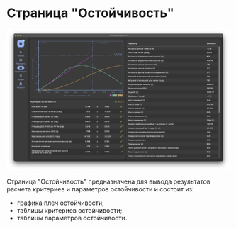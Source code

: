 # Страница "Остойчивость"
![Общий вид страницы "Остойчивость"](/assets/image/program_sheets/sheet4_stability/stability.png "Общий вид страницы 'Остойчивость'")

Страница "Остойчивость" предназначена для вывода результатов расчета критериев и параметров остойчивости и состоит из:
- графика плеч остойчивости;
- таблицы критериев остойчивости;
- таблицы параметров остойчивости.

